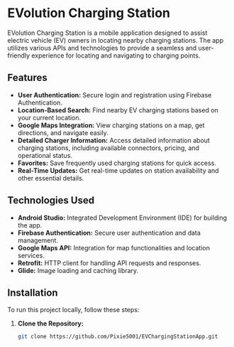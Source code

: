 # EVolution Charging Station

EVolution Charging Station is a mobile application designed to assist electric vehicle (EV) owners in locating nearby charging stations. The app utilizes various APIs and technologies to provide a seamless and user-friendly experience for locating and navigating to charging points.

## Features

- **User Authentication:** Secure login and registration using Firebase Authentication.
- **Location-Based Search:** Find nearby EV charging stations based on your current location.
- **Google Maps Integration:** View charging stations on a map, get directions, and navigate easily.
- **Detailed Charger Information:** Access detailed information about charging stations, including available connectors, pricing, and operational status.
- **Favorites:** Save frequently used charging stations for quick access.
- **Real-Time Updates:** Get real-time updates on station availability and other essential details.

## Technologies Used

- **Android Studio:** Integrated Development Environment (IDE) for building the app.
- **Firebase Authentication:** Secure user authentication and data management.
- **Google Maps API:** Integration for map functionalities and location services.
- **Retrofit:** HTTP client for handling API requests and responses.
- **Glide:** Image loading and caching library.

## Installation

To run this project locally, follow these steps:

1. **Clone the Repository:**
   ```bash
   git clone https://github.com/Pixie5001/EVChargingStationApp.git
